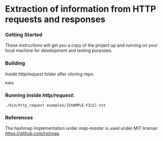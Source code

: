 # Extraction of information from HTTP requests and responses 

### Getting Started

These instructions will get you a copy of the project up and running on your local machine for development and testing purposes.

### Building

Inside *http/request* folder after cloning repo:

```
make
```

### Running inside *http/request*:

```
./bin/http_request examples/[EXAMPLE-FILE].txt
```

### References

The hashmap implementation under *map-master* is used under MIT license:
https://github.com/rxi/map